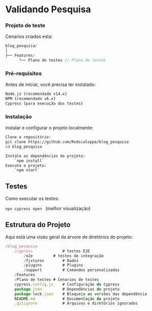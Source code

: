 # Validando Pesquisa

### Projeto de teste

Cenarios criados esta:

```jsx
blog_pesquisa/
│
├── Features/        
      └── Plano de testes // Plano de testes
```

### Pré-requisitos

Antes de iniciar, você precisa ter instalado:

```bash
Node.js (recomendado v14.x)
NPM (recomendado v6.x)
Cypress (para execução dos testes)
```

### Instalação

instalar e configurar o projeto localmente:

```bash
Clone o repositório:
git clone https://github.com/Rodscaloppe/blog_pesquisa
cd blog_pesquisa

Instale as dependências do projeto:
	`npm install`
Execute o projeto:
	`npm start`
```

## **Testes**

Como executar os testes:

`npx cypress open `
(melhor visualização)

## **Estrutura do Projeto**

Aqui está uma visão geral da árvore de diretórios do projeto:

```jsx
/blog_pesquisa
    /cypress             # testes E2E
        /e2e     	 # testes de integração
        /fixtures        # Dados 
        /plugins         # Plugins 
        /support         # Comandos personalizados
    /Features            
	/Plano de testes # Cenarios de testes
    cypress.config.js    # Configuração do Cypress
    package.json         # Dependências do projeto
    package-lock.json    # Bloqueia as versões das dependência
    README.md            # Documentação do projeto
    .gitignore           # Arquivos e diretórios ignorados
```
